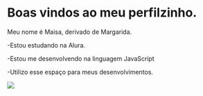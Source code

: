 # Boas vindos ao meu perfilzinho. 

Meu nome é Maisa, derivado de Margarida.  

-Estou estudando na Alura.

-Estou me desenvolvendo na linguagem JavaScript 

-Utilizo esse espaço para meus desenvolvimentos.

![](https://tenor.com/pt-BR/view/barbie-sunglasses-gif-10619892)
